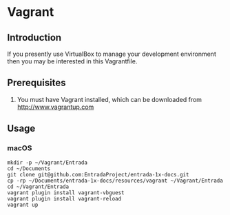 # Vagrant

## Introduction
If you presently use VirtualBox to manage your development environment then you may be interested in this Vagrantfile.

## Prerequisites

1. You must have Vagrant installed, which can be downloaded from http://www.vagrantup.com

## Usage

### macOS

```
mkdir -p ~/Vagrant/Entrada
cd ~/Documents
git clone git@github.com:EntradaProject/entrada-1x-docs.git
cp -rp ~/Documents/entrada-1x-docs/resources/vagrant ~/Vagrant/Entrada
cd ~/Vagrant/Entrada
vagrant plugin install vagrant-vbguest
vagrant plugin install vagrant-reload
vagrant up
```
